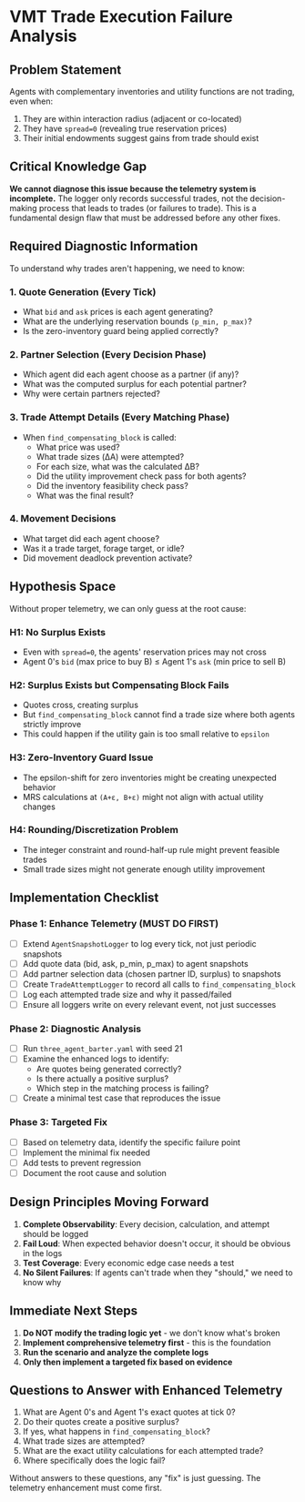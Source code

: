 # VMT Trade Execution Failure Analysis

## Problem Statement

Agents with complementary inventories and utility functions are not trading, even when:
1. They are within interaction radius (adjacent or co-located)
2. They have `spread=0` (revealing true reservation prices)
3. Their initial endowments suggest gains from trade should exist

## Critical Knowledge Gap

**We cannot diagnose this issue because the telemetry system is incomplete.** The logger only records successful trades, not the decision-making process that leads to trades (or failures to trade). This is a fundamental design flaw that must be addressed before any other fixes.

## Required Diagnostic Information

To understand why trades aren't happening, we need to know:

### 1. Quote Generation (Every Tick)
- What `bid` and `ask` prices is each agent generating?
- What are the underlying reservation bounds `(p_min, p_max)`?
- Is the zero-inventory guard being applied correctly?

### 2. Partner Selection (Every Decision Phase)
- Which agent did each agent choose as a partner (if any)?
- What was the computed surplus for each potential partner?
- Why were certain partners rejected?

### 3. Trade Attempt Details (Every Matching Phase)
- When `find_compensating_block` is called:
  - What price was used?
  - What trade sizes (ΔA) were attempted?
  - For each size, what was the calculated ΔB?
  - Did the utility improvement check pass for both agents?
  - Did the inventory feasibility check pass?
  - What was the final result?

### 4. Movement Decisions
- What target did each agent choose?
- Was it a trade target, forage target, or idle?
- Did movement deadlock prevention activate?

## Hypothesis Space

Without proper telemetry, we can only guess at the root cause:

### H1: No Surplus Exists
- Even with `spread=0`, the agents' reservation prices may not cross
- Agent 0's `bid` (max price to buy B) ≤ Agent 1's `ask` (min price to sell B)

### H2: Surplus Exists but Compensating Block Fails
- Quotes cross, creating surplus
- But `find_compensating_block` cannot find a trade size where both agents strictly improve
- This could happen if the utility gain is too small relative to `epsilon`

### H3: Zero-Inventory Guard Issue
- The epsilon-shift for zero inventories might be creating unexpected behavior
- MRS calculations at `(A+ε, B+ε)` might not align with actual utility changes

### H4: Rounding/Discretization Problem
- The integer constraint and round-half-up rule might prevent feasible trades
- Small trade sizes might not generate enough utility improvement

## Implementation Checklist

### Phase 1: Enhance Telemetry (MUST DO FIRST)
- [ ] Extend `AgentSnapshotLogger` to log every tick, not just periodic snapshots
- [ ] Add quote data (bid, ask, p_min, p_max) to agent snapshots
- [ ] Add partner selection data (chosen partner ID, surplus) to snapshots
- [ ] Create `TradeAttemptLogger` to record all calls to `find_compensating_block`
- [ ] Log each attempted trade size and why it passed/failed
- [ ] Ensure all loggers write on every relevant event, not just successes

### Phase 2: Diagnostic Analysis
- [ ] Run `three_agent_barter.yaml` with seed 21
- [ ] Examine the enhanced logs to identify:
  - Are quotes being generated correctly?
  - Is there actually a positive surplus?
  - Which step in the matching process is failing?
- [ ] Create a minimal test case that reproduces the issue

### Phase 3: Targeted Fix
- [ ] Based on telemetry data, identify the specific failure point
- [ ] Implement the minimal fix needed
- [ ] Add tests to prevent regression
- [ ] Document the root cause and solution

## Design Principles Moving Forward

1. **Complete Observability**: Every decision, calculation, and attempt should be logged
2. **Fail Loud**: When expected behavior doesn't occur, it should be obvious in the logs
3. **Test Coverage**: Every economic edge case needs a test
4. **No Silent Failures**: If agents can't trade when they "should," we need to know why

## Immediate Next Steps

1. **Do NOT modify the trading logic yet** - we don't know what's broken
2. **Implement comprehensive telemetry first** - this is the foundation
3. **Run the scenario and analyze the complete logs**
4. **Only then implement a targeted fix based on evidence**

## Questions to Answer with Enhanced Telemetry

1. What are Agent 0's and Agent 1's exact quotes at tick 0?
2. Do their quotes create a positive surplus?
3. If yes, what happens in `find_compensating_block`?
4. What trade sizes are attempted?
5. What are the exact utility calculations for each attempted trade?
6. Where specifically does the logic fail?

Without answers to these questions, any "fix" is just guessing. The telemetry enhancement must come first.